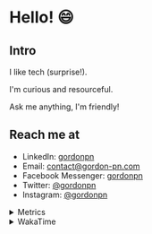 # Hello! 😄

## Intro

I like tech (surprise!).

I'm curious and resourceful.

Ask me anything, I'm friendly!

## Reach me at

- LinkedIn: [gordonpn](https://www.linkedin.com/in/gordonpn/)
- Email: [contact@gordon-pn.com](mailto:contact@gordon-pn.com)
- Facebook Messenger: [gordonpn](https://www.messenger.com/t/Gordonpn)
- Twitter: [@gordonpn](https://twitter.com/Gordonpn)
- Instagram: [@gordonpn](https://www.instagram.com/gordonpn/)

<details>
  <summary>Metrics</summary>

  <img align="center" src="https://github.com/gordonpn/gordonpn/blob/master/github-metrics.svg" alt="GitHub Metrics">

</details>

<details>
  <summary>WakaTime</summary>

  <!--START_SECTION:waka-->
📊 **This Week I Spent My Time On** 

```text
💬 Programming Languages: 
TypeScript               14 mins             ██████████████████░░░░░░░   73.10 % 
Java                     5 mins              ███████░░░░░░░░░░░░░░░░░░   26.90 % 

🔥 Editors: 
Intellijidea             20 mins             █████████████████████████   100.00 % 
```


 Last Updated on 22/05/2024 16:23:53 UTC
<!--END_SECTION:waka-->
</details>
